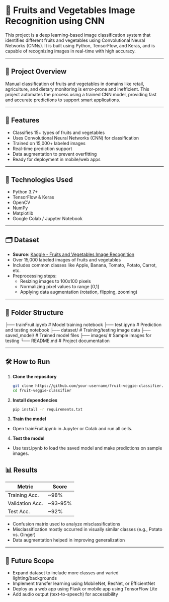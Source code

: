# 🍎 Fruits and Vegetables Image Recognition using CNN

This project is a deep learning-based image classification system that identifies different fruits and vegetables using Convolutional Neural Networks (CNNs). It is built using Python, TensorFlow, and Keras, and is capable of recognizing images in real-time with high accuracy.

---

## 📌 Project Overview

Manual classification of fruits and vegetables in domains like retail, agriculture, and dietary monitoring is error-prone and inefficient. This project automates the process using a trained CNN model, providing fast and accurate predictions to support smart applications.

---

## 🚀 Features

- Classifies 15+ types of fruits and vegetables
- Uses Convolutional Neural Networks (CNN) for classification
- Trained on 15,000+ labeled images
- Real-time prediction support
- Data augmentation to prevent overfitting
- Ready for deployment in mobile/web apps

---

## 🧠 Technologies Used

- Python 3.7+
- TensorFlow & Keras
- OpenCV
- NumPy
- Matplotlib
- Google Colab / Jupyter Notebook

---

## 🗂️ Dataset

- **Source**: [Kaggle - Fruits and Vegetables Image Recognition](https://www.kaggle.com/datasets/kritikseth/fruit-and-vegetable-image-recognition)
- Over 15,000 labeled images of fruits and vegetables
- Includes common classes like Apple, Banana, Tomato, Potato, Carrot, etc.
- Preprocessing steps:
  - Resizing images to 100x100 pixels
  - Normalizing pixel values to range [0,1]
  - Applying data augmentation (rotation, flipping, zooming)

---

## 📁 Folder Structure

├── trainFruit.ipynb # Model training notebook
├── test.ipynb # Prediction and testing notebook
├── dataset/ # Training/testing image data
├── saved_model/ # Trained model files
├── images/ # Sample images for testing
└── README.md # Project documentation

---

## 🛠️ How to Run

1. **Clone the repository**
   ```bash
   git clone https://github.com/your-username/fruit-veggie-classifier.git
   cd fruit-veggie-classifier
   
2. **Install dependencies**
   ```bash
   pip install -r requirements.txt

3. **Train the model**
- Open trainFruit.ipynb in Jupyter or Colab and run all cells.

4. **Test the model**
- Use test.ipynb to load the saved model and make predictions on sample images.

## 📊 Results

| **Metric**         | **Score**    |
|--------------------|--------------|
| Training Acc.      | ~98%         |
| Validation Acc.    | ~93–95%      |
| Test Acc.          | ~92%         |

- Confusion matrix used to analyze misclassifications
- Misclassification mostly occurred in visually similar classes (e.g., Potato vs. Ginger)
- Data augmentation helped in improving generalization

---

## 📱 Future Scope

- Expand dataset to include more classes and varied lighting/backgrounds  
- Implement transfer learning using MobileNet, ResNet, or EfficientNet  
- Deploy as a web app using Flask or mobile app using TensorFlow Lite  
- Add audio output (text-to-speech) for accessibility  

